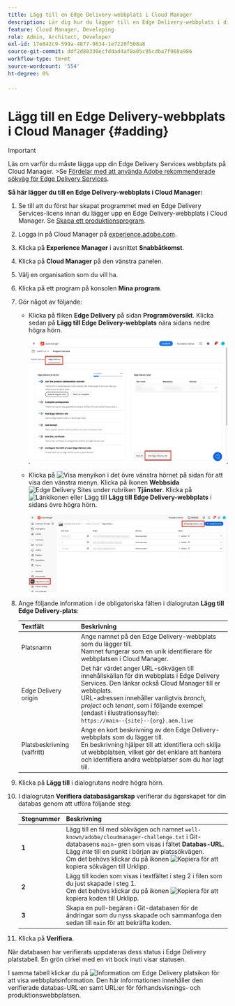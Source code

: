 ```yaml
---
title: Lägg till en Edge Delivery-webbplats i Cloud Manager
description: Lär dig hur du lägger till en Edge Delivery-webbplats i ditt produktionsprogram eller sandlådeprogram.
feature: Cloud Manager, Developing
role: Admin, Architect, Developer
exl-id: 17e842c9-599a-4877-9834-1e7220f508a8
source-git-commit: ddf2d80330ecfddad4af8a05c95cdba7f968a986
workflow-type: tm+mt
source-wordcount: '554'
ht-degree: 0%

---
```


# Lägg till en Edge Delivery-webbplats i Cloud Manager {#adding}

>[!IMPORTANT]
>
>Läs om varför du måste lägga upp din Edge Delivery Services webbplats på Cloud Manager.
>&#x200B;>Se [Fördelar med att använda Adobe rekommenderade sökväg för Edge Delivery Services](/help/implementing/cloud-manager/edge-delivery/introduction-to-edge-delivery-services.md#recommended-path-eds).

**Så här lägger du till en Edge Delivery-webbplats i Cloud Manager:**

1. Se till att du först har skapat programmet med en Edge Delivery Services-licens innan du lägger upp en Edge Delivery-webbplats i Cloud Manager.
Se [Skapa ett produktionsprogram](/help/implementing/cloud-manager/getting-access-to-aem-in-cloud/creating-production-programs.md).
1. Logga in på Cloud Manager på [experience.adobe.com](https://experience.adobe.com).
1. Klicka på **Experience Manager** i avsnittet **Snabbåtkomst**.
1. Klicka på **Cloud Manager** på den vänstra panelen.
1. Välj en organisation som du vill ha.
1. Klicka på ett program på konsolen **Mina program**.
1. Gör något av följande:

   * Klicka på fliken **Edge Delivery** på sidan **Programöversikt**. Klicka sedan på **Lägg till Edge Delivery-webbplats** nära sidans nedre högra hörn.

     ![Lägg till Edge Delivery-webbplats från fliken Edge Delivery](/help/implementing/cloud-manager/assets/cm-eds-add1.png)

   * Klicka på ![Visa menyikon](https://spectrum.adobe.com/static/icons/workflow_18/Smock_ShowMenu_18_N.svg) i det övre vänstra hörnet på sidan för att visa den vänstra menyn.
Klicka på ikonen **Webbsida** ![Edge Delivery Sites](https://spectrum.adobe.com/static/icons/workflow_18/Smock_WebPages_18_N.svg) under rubriken **Tjänster**.
Klicka på ![Länkikonen eller Lägg till](https://spectrum.adobe.com/static/icons/workflow_18/Smock_Link_18_N.svg) **Lägg till Edge Delivery-webbplats** i sidans övre högra hörn.

     ![Lägg till Edge Delivery-webbplats från knappen Edge Delivery Sites](/help/implementing/cloud-manager/assets/cm-eds-add2.png)

1. Ange följande information i de obligatoriska fälten i dialogrutan **Lägg till Edge Delivery-plats**:

   | Textfält | Beskrivning |
   | - | --- |
   | Platsnamn | Ange namnet på den Edge Delivery-webbplats som du lägger till.<br>Namnet fungerar som en unik identifierare för webbplatsen i Cloud Manager. |
   | Edge Delivery origin | Det här värdet anger URL-sökvägen till innehållskällan för din webbplats i Edge Delivery Services. Den länkar också Cloud Manager till er webbplats.<br>URL-adressen innehåller vanligtvis *branch*, *project* och *tenant*, som i följande exempel (endast i illustrationssyfte):<br>`https://main--{site}--{org}.aem.live` |
   | Platsbeskrivning (valfritt) | Ange en kort beskrivning av den Edge Delivery-webbplats som du lägger till.<br>En beskrivning hjälper till att identifiera och skilja ut webbplatsen, vilket gör det enklare att hantera och identifiera andra webbplatser som du har lagt till. |

1. Klicka på **Lägg till** i dialogrutans nedre högra hörn.

1. I dialogrutan **Verifiera databasägarskap** verifierar du ägarskapet för din databas genom att utföra följande steg:

   | Stegnummer | Beskrivning |
   | - | - |
   | **1** | Lägg till en fil med sökvägen och namnet `well-known/adobe/cloudmanager-challenge.txt` i Git-databasens `main`-gren som visas i fältet **Databas-URL**. Lägg *inte* till en punkt i början av platssökvägen.<br>Om det behövs klickar du på ikonen ![Kopiera](https://spectrum.adobe.com/static/icons/workflow_18/Smock_Copy_18_N.svg) för att kopiera sökvägen till Urklipp. |
   | **2** | Lägg till koden som visas i textfältet i steg 2 i filen som du just skapade i steg 1.<br>Om det behövs klickar du på ikonen ![Kopiera](https://spectrum.adobe.com/static/icons/workflow_18/Smock_Copy_18_N.svg) för att kopiera koden till Urklipp. |
   | **3** | Skapa en pull-begäran i Git-databasen för de ändringar som du nyss skapade och sammanfoga den sedan till `main` för att bekräfta koden. |

1. Klicka på **Verifiera**.

När databasen har verifierats uppdateras dess status i Edge Delivery platstabell. En grön cirkel med en vit bock inuti visar statusen.

I samma tabell klickar du på ![Information om Edge Delivery platsikon](https://spectrum.adobe.com/static/icons/workflow_18/Smock_InfoOutline_18_N.svg) för att visa webbplatsinformation. Den här informationen innehåller den verifierade databas-URL:en samt URL:er för förhandsvisnings- och produktionswebbplatsen.
